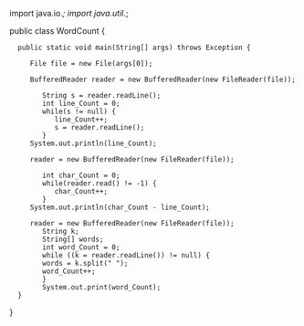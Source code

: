 import java.io.*;
import java.util.*;
   
public class WordCount {
   
      public static void main(String[] args) throws Exception {
         
         File file = new File(args[0]);
         
         BufferedReader reader = new BufferedReader(new FileReader(file));       
            
            String s = reader.readLine();
            int line_Count = 0;
            while(s != null) {
               line_Count++;
               s = reader.readLine();
            }
         System.out.println(line_Count);
         
         reader = new BufferedReader(new FileReader(file));
            
            int char_Count = 0;
            while(reader.read() != -1) {
               char_Count++;
            }
         System.out.println(char_Count - line_Count);
            
         reader = new BufferedReader(new FileReader(file));
            String k;
            String[] words;
            int word_Count = 0;
            while ((k = reader.readLine()) != null) {
            words = k.split(" ");
            word_Count++; 
            }
            System.out.print(word_Count);          
      }
      
}         
        
